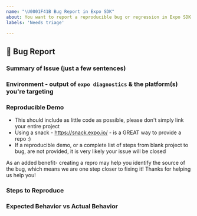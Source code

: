 ```yaml
---
name: "\U0001F41B Bug Report in Expo SDK"
about: You want to report a reproducible bug or regression in Expo SDK.
labels: 'Needs triage'

---
```


## 🐛 Bug Report

### Summary of Issue (just a few sentences)


### Environment - output of `expo diagnostics` & the platform(s) you're targeting


### Reproducible Demo


- This should include as little code as possible, please don't simply link your entire project
- Using a snack - https://snack.expo.io/ - is a GREAT way to provide a repo :) 
- If a reproducible demo, or a complete list of steps from blank project to bug, are not provided, it is very likely your issue will be closed

As an added benefit- creating a repro may help you identify the source of the bug, which means we are one step closer to fixing it! Thanks for helping us help you!


### Steps to Reproduce


### Expected Behavior vs Actual Behavior

